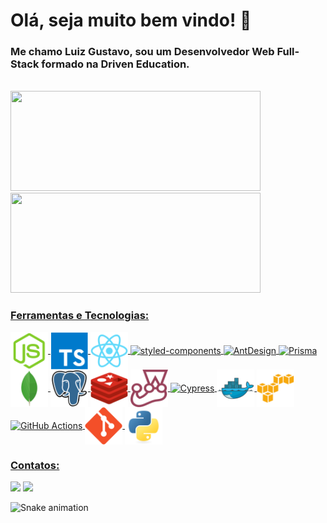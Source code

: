 # Olá, seja muito bem vindo! 👋

### Me chamo Luiz Gustavo, sou um Desenvolvedor Web Full-Stack formado na Driven Education.
<br>

<div>
  <a href="https://github.com/lgsfarias">
  <img height="160em" width="400" src="https://github-readme-stats.vercel.app/api?username=lgsfarias&show_icons=true&theme=dracula&include_all_commits=true&count_private=true"/>
  <img height="160em" width="400" src="https://github-readme-stats.vercel.app/api/top-langs/?username=lgsfarias&layout=compact&langs_count=7&theme=dracula"/>
</div>

  ### Ferramentas e Tecnologias:
  
<div style="display: inline_block" >

  <img align="center" alt="NodeJS" height="60" src="https://raw.githubusercontent.com/devicons/devicon/master/icons/nodejs/nodejs-original.svg">
  <img align="center" alt="ts" height="60" src="https://raw.githubusercontent.com/devicons/devicon/master/icons/typescript/typescript-plain.svg">
  <img align="center" alt="React" height="60" src="https://raw.githubusercontent.com/devicons/devicon/master/icons/react/react-original.svg">
  <img align="center" alt="styled-components" height="60" src="https://avatars.githubusercontent.com/u/20658825?s=200&v=4">
  <img align="center" alt="AntDesign" height="60" src="https://gw.alipayobjects.com/zos/rmsportal/rlpTLlbMzTNYuZGGCVYM.png">
  <img align="center" alt="Prisma" height="60" src="https://www.freelogovectors.net/wp-content/uploads/2022/01/prisma_logo-freelogovectors.net_.png">
  <img align="center" alt="MongodB" height="60" src="https://raw.githubusercontent.com/devicons/devicon/master/icons/mongodb/mongodb-original.svg">
  <img align="center" alt="Postgres" height="60" src="https://raw.githubusercontent.com/devicons/devicon/master/icons/postgresql/postgresql-original.svg">
  <img align="center" alt="Redis" height="60" src="https://raw.githubusercontent.com/devicons/devicon/master/icons/redis/redis-original.svg">
  <img align="center" alt="Jest" height="60" src="https://raw.githubusercontent.com/devicons/devicon/master/icons/jest/jest-plain.svg">
  <img align="center" alt="Cypress" height="60" src="https://iconape.com/wp-content/files/gj/370774/svg/370774.svg">
  <img align="center" alt="Docker" height="60" src="https://raw.githubusercontent.com/devicons/devicon/master/icons/docker/docker-original.svg">
  <img align="center" alt="AWS" height="60" src="https://github.com/devicons/devicon/blob/master/icons/amazonwebservices/amazonwebservices-original.svg">
  <img align="center" alt="GitHub Actions" height="60" src="https://avatars.githubusercontent.com/u/65916846?v=4?s=100">
  <img align="center" alt="git" height="60" src="https://raw.githubusercontent.com/devicons/devicon/master/icons/git/git-original.svg">
  <img align="center" alt="Python" height="60" src="https://raw.githubusercontent.com/devicons/devicon/master/icons/python/python-original.svg">
 
</div>

  ### Contatos:

<div>
  <a href="https://www.linkedin.com/in/lgsfarias" target="_blank"><img src="https://img.shields.io/badge/-LinkedIn-%230077B5?style=for-the-badge&logo=linkedin&logoColor=white" target="_blank"></a>
  <a href = "mailto:lgsfarias.dev@gmail.com"><img src="https://img.shields.io/badge/Gmail-D14836?style=for-the-badge&logo=gmail&logoColor=white" target="_blank"></a>
</div>
  
![Snake animation](https://github.com/lgsfarias/lgsfarias/blob/output/github-contribution-grid-snake.svg)

<!---
lgsfarias/lgsfarias is a ✨ special ✨ repository because its `README.md` (this file) appears on your GitHub profile.
You can click the Preview link to take a look at your changes.
--->
